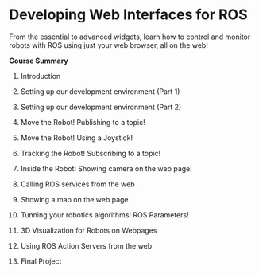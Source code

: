 # Developing Web Interfaces for ROS

From the essential to advanced widgets, learn how to control and monitor robots with ROS using just your web browser, all on the web!

**Course Summary**

1. Introduction

2. Setting up our development environment (Part 1)

3. Setting up our development environment (Part 2)

4. Move the Robot! Publishing to a topic!

5. Move the Robot! Using a Joystick!

6. Tracking the Robot! Subscribing to a topic!

7. Inside the Robot! Showing camera on the web page!

8. Calling ROS services from the web

9. Showing a map on the web page

10. Tunning your robotics algorithms! ROS Parameters!

11. 3D Visualization for Robots on Webpages

12. Using ROS Action Servers from the web

13. Final Project
